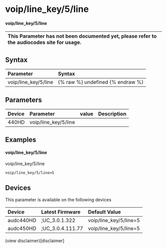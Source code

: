 ﻿---
description: voip/line_key/5/line
search: false
---

# voip/line_key/5/line

#### voip/line_key/5/line


| This Parameter has not been documented yet, please refer to the audiocodes site for usage.  |
| :--- |

## Syntax
| Parameter | Syntax |
| :--- | :--- |
|voip/line_key/5/line | {% raw %} undefined {% endraw %} |

## Parameters
|Device|Parameter|value|Description|
|:---|:---|:---|:---|
| 440HD | voip/line_key/5/line |  |  |

## Examples
#### voip/line_key/5/line

voip/line_key/5/line

```
voip/line_key/5/line=5
```

## Devices
This parameter is available on the following devices

| Device | Latest Firmware | Default Value |
|:---|:---|:---|
| audc440HD | ;UC_3.0.1.322 | voip/line_key/5/line=5 
| audc450HD | ;UC_3.0.4.111.77 | voip/line_key/5/line=5 

(view disclaimer)[disclaimer]
